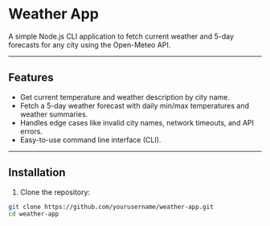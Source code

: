# Weather App

A simple Node.js CLI application to fetch current weather and 5-day forecasts for any city using the Open-Meteo API.

---

## Features

- Get current temperature and weather description by city name.
- Fetch a 5-day weather forecast with daily min/max temperatures and weather summaries.
- Handles edge cases like invalid city names, network timeouts, and API errors.
- Easy-to-use command line interface (CLI).

---

## Installation

1. Clone the repository:

```bash
git clone https://github.com/yourusername/weather-app.git
cd weather-app
